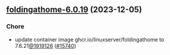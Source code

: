 

## [foldingathome-6.0.19](https://github.com/truecharts/charts/compare/foldingathome-6.0.18...foldingathome-6.0.19) (2023-12-05)

### Chore

- update container image ghcr.io/linuxserver/foldingathome to 7.6.21[@1919126](https://github.com/1919126) ([#15740](https://github.com/truecharts/charts/issues/15740))
  
  